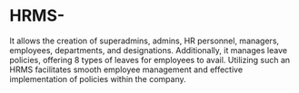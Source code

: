 # HRMS-
It allows the creation of superadmins, admins, HR personnel, managers, employees, departments, and designations. Additionally, it manages leave policies, offering 8 types of leaves for employees to avail. Utilizing such an HRMS facilitates smooth employee management and effective implementation of policies within the company.
